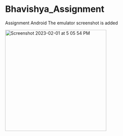 # Bhavishya_Assignment
Assignment Android
The emulator screenshot is added

<img width="326" alt="Screenshot 2023-02-01 at 5 05 54 PM" src="https://user-images.githubusercontent.com/77891389/216032179-3d6bbf29-4abc-4ce5-b15d-ff4ecf079a31.png">

